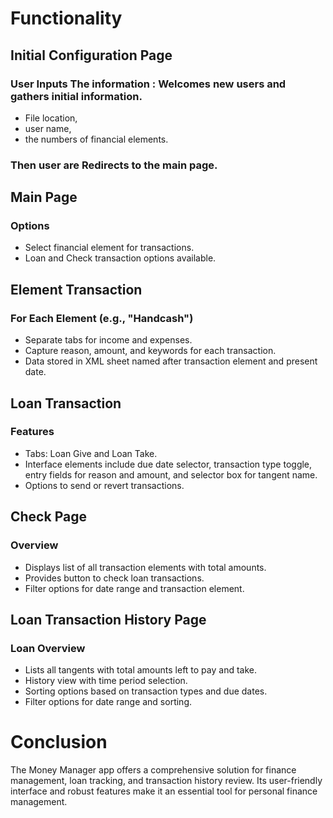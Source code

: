 # Functionality

## Initial Configuration Page

### User Inputs The information : Welcomes new users and gathers initial information.
- File location,
- user name,
- the numbers of financial elements.

### Then user are Redirects to the main page.

## Main Page

### Options
- Select financial element for transactions.
- Loan and Check transaction options available.

## Element Transaction

### For Each Element (e.g., "Handcash")
- Separate tabs for income and expenses.
- Capture reason, amount, and keywords for each transaction.
- Data stored in XML sheet named after transaction element and present date.

## Loan Transaction

### Features
- Tabs: Loan Give and Loan Take.
- Interface elements include due date selector, transaction type toggle, entry fields for reason and amount, and selector box for tangent name.
- Options to send or revert transactions.

## Check Page

### Overview
- Displays list of all transaction elements with total amounts.
- Provides button to check loan transactions.
- Filter options for date range and transaction element.

## Loan Transaction History Page

### Loan Overview
- Lists all tangents with total amounts left to pay and take.
- History view with time period selection.
- Sorting options based on transaction types and due dates.
- Filter options for date range and sorting.

# Conclusion

The Money Manager app offers a comprehensive solution for finance management, loan tracking, and transaction history review. Its user-friendly interface and robust features make it an essential tool for personal finance management.
